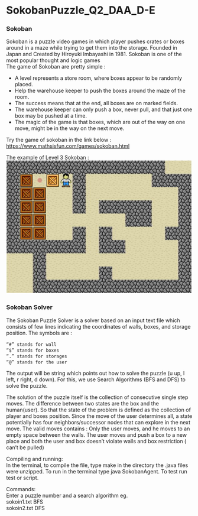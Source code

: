 # SokobanPuzzle_Q2_DAA_D-E

### Sokoban
Sokoban is a puzzle video games in which player pushes crates or boxes around in a maze while trying to get them into the storage. Founded in Japan and Created by Hiroyuki Imbayashi in 1981. Sokoban is one of the most popular thought and logic games \
The game of Sokoban are pretty simple :
- A level represents a store room, where boxes appear to be randomly placed.
- Help the warehouse keeper to push the boxes around the maze of the room.
- The success means that at the end, all boxes are on marked fields.
- The warehouse keeper can only push a box, never pull, and that just one box may be pushed at a time.
- The magic of the game is that boxes, which are out of the way on one move, might be in the way on the next move.

Try the game of sokoban in the link below :\
https://www.mathsisfun.com/games/sokoban.html

The example of Level 3 Sokoban :\
![S-L3](./SokobanLevel3.JPG)


### Sokoban Solver
The Sokoban Puzzle Solver is a solver based on an input text file which consists of few lines indicating the coordinates of walls, boxes, and storage position. The symbols are :
```
“#” stands for wall
“$” stands for boxes
“.” stands for storages
“@” stands for the user
```

The output will be string which points out how to solve the puzzle (u up, l left, r right, d down). For this, we use Search Algorithms (BFS and DFS) to solve the puzzle.

The solution of the puzzle itself is the collection of consecutive single step moves. The difference between two states are the box and the human(user).  So that the state of the problem is defined as the collection of player and boxes position. Since the move of the user determines all, a state potentially has four neighbors/successor nodes that can explore in the next move. The valid moves contains :
Only the user moves, and he moves to an empty space between the walls.
The user moves and push a box to a new place and both the user and box doesn’t violate walls and box restriction ( can’t be pulled)

Compiling and running:\
In the terminal, to compile the file, type make in the directory the .java files were unzipped. To run in the terminal type java SokobanAgent. To test run test or script.

Commands:\
Enter a puzzle number and a search algorithm eg.\
sokoin1.txt BFS\
sokoin2.txt DFS
